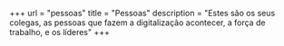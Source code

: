 +++
url = "pessoas"
title = "Pessoas"
description = "Estes são os seus colegas, as pessoas que fazem a digitalização acontecer, a força de trabalho, e os líderes"
+++